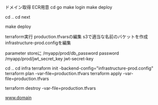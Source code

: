 ドメイン取得
ECR用意
cd go
make login
make deploy

cd ..
cd next

make deploy



terraform実行
production.tfvarsの編集
s3で適当な名前のバケットを作成
infrastructure-prod.configを編集

parameter storeに
/myapp/prod/db_password
password
/myapp/prod/jwt_secret_key
jwt-secret-key

cd ..
cd infra
terraform init -backend-config="infrastructure-prod.config"
terraform plan -var-file=production.tfvars
terraform apply -var-file=production.tfvars

terraform destroy -var-file=production.tfvars


www.domain